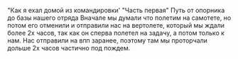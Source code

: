 "Как я ехал домой из командировки'
"Часть первая"
Путь от опорника до базы нашего отряда
 Вначале мы думали что полетим на самотете, но потом его отменили и отправили нас на вертолете, который мы ждали более 2х часов, так как он сперва полетел на задачу, а потом только к нам. Нас отправили на впп заранее, поэтому там мы проторчали дольше 2х часов частично под пождем.